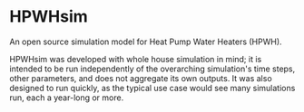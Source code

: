 # HPWHsim

An open source simulation model for Heat Pump Water Heaters (HPWH).

HPWHsim was developed with whole house simulation in mind; it is intended to be run independently of the overarching simulation's time steps, other parameters, and does not aggregate its own outputs. It was also designed to run quickly, as the typical use case would see many simulations run, each a year-long or more.
